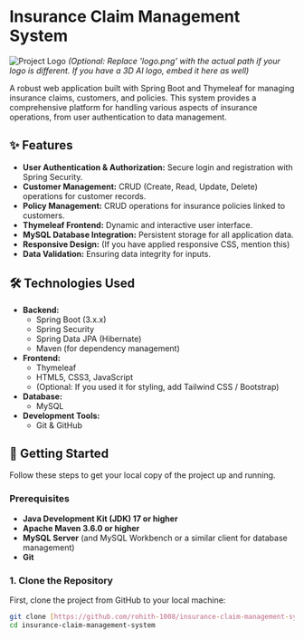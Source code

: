 # Insurance Claim Management System

![Project Logo](src/main/resources/static/images/logo.png)
*(Optional: Replace 'logo.png' with the actual path if your logo is different. If you have a 3D AI logo, embed it here as well)*

A robust web application built with Spring Boot and Thymeleaf for managing insurance claims, customers, and policies. This system provides a comprehensive platform for handling various aspects of insurance operations, from user authentication to data management.

## ✨ Features

* **User Authentication & Authorization:** Secure login and registration with Spring Security.
* **Customer Management:** CRUD (Create, Read, Update, Delete) operations for customer records.
* **Policy Management:** CRUD operations for insurance policies linked to customers.
* **Thymeleaf Frontend:** Dynamic and interactive user interface.
* **MySQL Database Integration:** Persistent storage for all application data.
* **Responsive Design:** (If you have applied responsive CSS, mention this)
* **Data Validation:** Ensuring data integrity for inputs.

## 🛠️ Technologies Used

* **Backend:**
    * Spring Boot (3.x.x)
    * Spring Security
    * Spring Data JPA (Hibernate)
    * Maven (for dependency management)
* **Frontend:**
    * Thymeleaf
    * HTML5, CSS3, JavaScript
    * (Optional: If you used it for styling, add Tailwind CSS / Bootstrap)
* **Database:**
    * MySQL
* **Development Tools:**
    * Git & GitHub

## 🚀 Getting Started

Follow these steps to get your local copy of the project up and running.

### Prerequisites

* **Java Development Kit (JDK) 17 or higher**
* **Apache Maven 3.6.0 or higher**
* **MySQL Server** (and MySQL Workbench or a similar client for database management)
* **Git**

### 1. Clone the Repository

First, clone the project from GitHub to your local machine:

```bash
git clone [https://github.com/rohith-1008/insurance-claim-management-system.git](https://github.com/rohith-1008/insurance-claim-management-system.git)
cd insurance-claim-management-system
